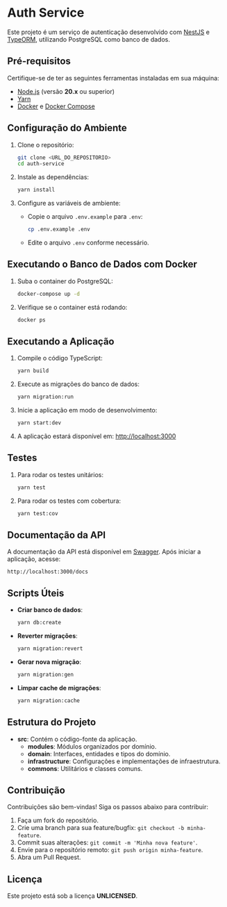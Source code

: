 # Auth Service

Este projeto é um serviço de autenticação desenvolvido com [NestJS](https://nestjs.com/) e [TypeORM](https://typeorm.io/), utilizando PostgreSQL como banco de dados.

## Pré-requisitos

Certifique-se de ter as seguintes ferramentas instaladas em sua máquina:

- [Node.js](https://nodejs.org/) (versão **20.x** ou superior)
- [Yarn](https://yarnpkg.com/)
- [Docker](https://www.docker.com/) e [Docker Compose](https://docs.docker.com/compose/)

## Configuração do Ambiente

1. Clone o repositório:

   ```bash
   git clone <URL_DO_REPOSITORIO>
   cd auth-service
   ```

2. Instale as dependências:

   ```bash
   yarn install
   ```

3. Configure as variáveis de ambiente:

   - Copie o arquivo `.env.example` para `.env`:

     ```bash
     cp .env.example .env
     ```

   - Edite o arquivo `.env` conforme necessário.

## Executando o Banco de Dados com Docker

1. Suba o container do PostgreSQL:

   ```bash
   docker-compose up -d
   ```

2. Verifique se o container está rodando:

   ```bash
   docker ps
   ```

## Executando a Aplicação

1. Compile o código TypeScript:

   ```bash
   yarn build
   ```

2. Execute as migrações do banco de dados:

   ```bash
   yarn migration:run
   ```

3. Inicie a aplicação em modo de desenvolvimento:

   ```bash
   yarn start:dev
   ```

4. A aplicação estará disponível em: [http://localhost:3000](http://localhost:3000)

## Testes

1. Para rodar os testes unitários:

   ```bash
   yarn test
   ```

2. Para rodar os testes com cobertura:

   ```bash
   yarn test:cov
   ```

## Documentação da API

A documentação da API está disponível em [Swagger](https://swagger.io/). Após iniciar a aplicação, acesse:

```
http://localhost:3000/docs
```

## Scripts Úteis

- **Criar banco de dados**:

  ```bash
  yarn db:create
  ```

- **Reverter migrações**:

  ```bash
  yarn migration:revert
  ```

- **Gerar nova migração**:

  ```bash
  yarn migration:gen
  ```

- **Limpar cache de migrações**:

  ```bash
  yarn migration:cache
  ```

## Estrutura do Projeto

- **src**: Contém o código-fonte da aplicação.
  - **modules**: Módulos organizados por domínio.
  - **domain**: Interfaces, entidades e tipos do domínio.
  - **infrastructure**: Configurações e implementações de infraestrutura.
  - **commons**: Utilitários e classes comuns.

## Contribuição

Contribuições são bem-vindas! Siga os passos abaixo para contribuir:

1. Faça um fork do repositório.
2. Crie uma branch para sua feature/bugfix: `git checkout -b minha-feature`.
3. Commit suas alterações: `git commit -m 'Minha nova feature'`.
4. Envie para o repositório remoto: `git push origin minha-feature`.
5. Abra um Pull Request.

## Licença

Este projeto está sob a licença **UNLICENSED**.
